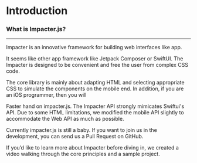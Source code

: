 # Introduction



### What is Impacter.js?

<hr />

Impacter is an innovative framework for building web interfaces like app.

It seems like other app framework like Jetpack Composer or SwiftUI. The Impacter is designed to be convenient and free the user from complex CSS code.

The core library is mainly about adapting HTML and selecting appropriate CSS to simulate the components on the mobile end. In addition, if you are an iOS programmer, then you will

Faster hand on impacter.js. The Impacter API strongly mimicates Swiftui's API. Due to some HTML limitations, we modified the mobile API slightly to accommodate the Web API as much as possible.

Currently impacter.js is still a baby. If you want to join us in the development, you can send us a Pull Request on GitHub.



If you’d like to learn more about Impacter before diving in, we created a video walking through the core principles and a sample project.



